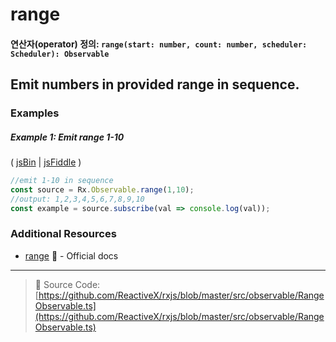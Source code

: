 # range
#### 연산자(operator) 정의: `range(start: number, count: number, scheduler: Scheduler): Observable`

## Emit numbers in provided range in sequence.

### Examples

##### Example 1: Emit range 1-10

( [jsBin](http://jsbin.com/yalefomage/1/edit?js,console) | [jsFiddle](https://jsfiddle.net/btroncone/cfvfgwn9/) )

```js
//emit 1-10 in sequence
const source = Rx.Observable.range(1,10);
//output: 1,2,3,4,5,6,7,8,9,10
const example = source.subscribe(val => console.log(val));
```


### Additional Resources
* [range](http://reactivex.io/rxjs/class/es6/Observable.js~Observable.html#static-method-range) :newspaper: - Official docs

---
> :file_folder: Source Code:  [https://github.com/ReactiveX/rxjs/blob/master/src/observable/RangeObservable.ts](https://github.com/ReactiveX/rxjs/blob/master/src/observable/RangeObservable.ts)
